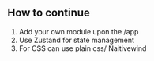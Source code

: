 ## How to continue 
1. Add your own module upon the /app
2. Use Zustand for state management
3. For CSS can use plain css/ Naitivewind
